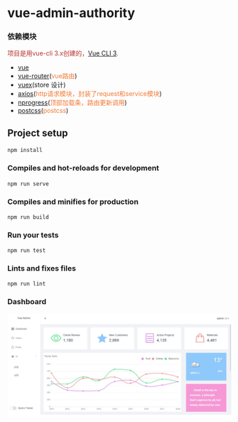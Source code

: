 # vue-admin-authority

### 依赖模块
<span style="color: rgb(184,49,47);">项目是用vue-cli 3.x创建的，[Vue CLI 3](https://cli.vuejs.org/).</span>
- [vue](https://cn.vuejs.org/)
- [vue-router](https://router.vuejs.org/zh/)(<span style="color: rgb(243,121,52);">vue路由</span>)
- [vuex](https://vuex.vuejs.org/zh/guide/)(store 设计)
- [axios](https://github.com/mzabriskie/axios)(<span style="color: rgb(243,121,52);">http请求模块，封装了request和service模块</span>)
- [nprogress](https://github.com/rstacruz/nprogress)(<span style="color: rgb(243,121,52);">顶部加载条，路由更新调用</span>)
- [postcss](https://github.com/postcss/postcss)(<span style="color: rgb(243,121,52);">postcss</span>)

## Project setup
```
npm install
```

### Compiles and hot-reloads for development
```
npm run serve
```

### Compiles and minifies for production
```
npm run build
```

### Run your tests
```
npm run test
```

### Lints and fixes files
```
npm run lint
```

### Dashboard
<p align="center">
  <img width="900" src="./public/images/dashboard.jpg">
</p>